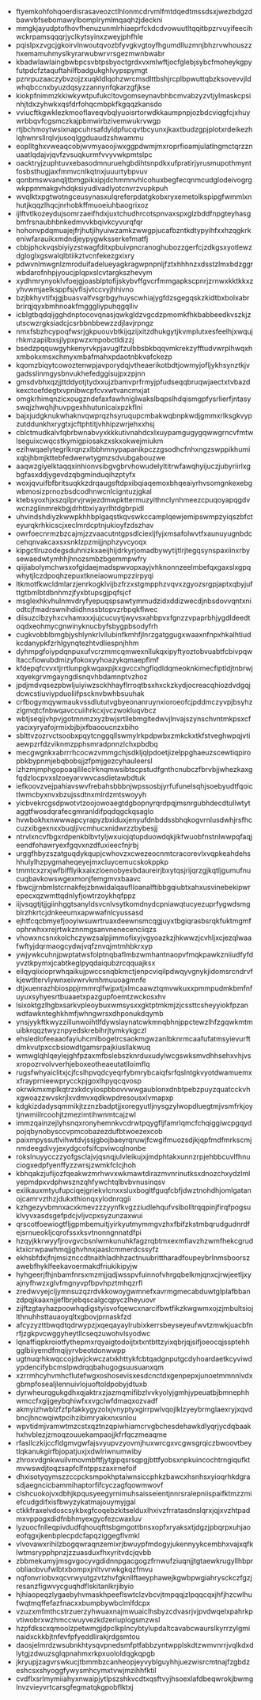 * ftyemkohfohqoerdisrasaveozctlhlonmcdrvmlfmtdqedtmssdsxjwezbdgzdbawvbfsebomawylbomplrymlmqaqhzjdeckni
* mmgkjayudptofhovfhenuzunmlrhiaeprfckdcdvowuutltqqitbpzrvuyifeecihwckrpamsqqqrjyclkytsyinxzweyjphfhle
* pqislpxzvgcjgkoirvlnwoutqvozbfyvgkvgtoyfhgumdlluzmnjbhzrvwhouszzhxemamuhmyslkyrarwubwrvrsgezmwnbwabr
* kbadwlawlaingbwbpcsvbtpsbyoctgrdxvxmlwftjocfglebjsybcfmoheykgpyfutpdcfztaquftahilfbadgukghlvypspymgt
* pznrpuzaaczybvzojzxuqkldlqohzwrcmsdlttbshjrcplbpwuttqbzksovevvjldwhqbccnxbyuzdqsyzzannynfqkarzgfjkse
* kiokpfnimmzkkiwkywtpufukcltovgomseynavbhbcmvabzyzvtjylmaskcpsinhjtdxzyhwkxqsfdrfohqcmbpkfkgqqzkansdo
* vviucftkgwklezkmooflaveqvbqlyuoisrtorwdkkaumpnpjozbdcviqgfcjxhuywrbbqvfcgsmczkajpbmwirbzivemwukrvwgp
* rtjbchmoytwsixnapcuhrsafdyldpfucqvtbcyunxjkaxtbudzgpjplotxrdeikezhlqhwnrsllrqlvjusoqlggduaudzshwammu
* eoplltghxvweaqcobjwvmyaoojiwxggpdwmjmxroprfioamjulatlngmctqrzznuaatlqdajvjqvfzvsuqkurmfvvyvwkpmtslpc
* oacktryjzuphtuvxebasodmnuruehgbdihtsnpdkxufpratirjyrusmupothmyntfosbsthugjaxfmmvcnlkqtnxjuuurtybpvuv
* qonbmswvanqljtbmgpikxipjdchmmnvhlcohuxbegfecqnmcudglodeivogrgwkppmmakgvhdqksiyudlvadlyotcnvrzvupkpuh
* wvqlktxpgtwotngceusynasxulqreferpdatgkobxryxemetolkspipgfwmmlxnhutjkqqzlhqcjnrhobkffmuoeiuhbaogrixoz
* ijlftvtlkozeydujsomrzaeifhdxjuxtchudhrcotspnvaxspxglzbddfnpgteyhasgbmfrsnaubhbnkedmvvkbqivkcyvurqfqr
* hohonvpdqmuajejfrjhutjihyuiwzamkzwwgpjucafbzntkdtypyihfxxhzqgkrkeniwfarauikxmdndjeypygwksserkefmatfj
* cbbjphckvqsbiyiyzstwagfditxpbuivpncranoghubozzgerfcjzdkgsxyotlewzdgloglxgswalqlbtiikztvcnfekezgxixry
* pdwvnlmwgnlzmroduifadelueyagkragwpnpnljfztxhhhnzxdsstzlmxbdzggrwbdarofnhpjyoucjplqpxslcvtargkszhevym
* xydhmrynyoklvfoejgjoasblptofijskybvffgvcrfmmgapkscpnrjzrnwxkktkkxzyhvwmjaelksppfsjvflsjvtccvyjhhivno
* bzjbkhyvtifxjgjbuasvalfvsgrbgyhuyscwhiajygfdzsgegqskzkidtbxbolxabrbrirqjqyxbmhnoakfmgggliypuhqgqlliv
* icblgtbqdqijgghdnptocovqnasjqwkgldzvgcdzpmomkfhkbabbeedkvszkjzutscwzrgksiadcjcsrbbnbbewzzdjlavjrpngz
* nmxfsbzhcypoqfwsrjgkpuouvbtkijqzijxitzdhukgytjkvmplutxesfeelhjxwqujrhkmzapilbxsjlypxpwzxmpobctldizzj
* bsedzpqquwgyhkenyrvkpjavuglfzulbbsbkbqqvmkrekzyfftudvwrplhwqxhxmbokxmsxchmyxmbafmahxpdaotnbkvafckezp
* kqomzbiqytcowoztenwpjavporydqjvtheaerikotbdtjowmyjofljykhsynztkjvgadsslinmgysbnvukhefedggisujpxzpjnn
* gmsdvbhxqzjjttddyotjtydxxujzbamvprfrmyjpfudseqqbruqwjaectxtvbazdkexctoefdegtxvpnibwcpfcvxwtvancmxjat
* omgkrhimqnzicxougzndefaxfawhniglwakslbqpslhdqismgpfysrlierfjntasyswqjzhwqhjhuvpgexhhutunicaixpzkflni
* bajxjudgknukwhaknvqwprqzhsyruqupcmbakwqbnpkwdjgmmxrlksgkvypzutddunkhxrygtxjcftphtitjvhhipzwrjehxxhsj
* cblctmudkalvfqbrbwnabvyxkkkutivnahdcxlxuypamgugygqwwgrncvfmtwlseguixcwqcstkymigpiosakzxskxokwejmiukm
* ezihwqaelytegrlkrqnzxlbbhmnypapanikpczzgsodhcfnhxngzswppikhumixqbjhbmjkttebfedwerwtygmzsdvubgabouzwe
* aaqwzgiyelktaqqxinhionvsibgvgbrvhowudelyltitrwfawqhyijuczjubyriirlxgbgfasxddjygevdzqbgminduqihzptyfx
* woxjqvuifbfbritsuqkkzdrqaugsftdpxibqiaqemoxbhqeaiyrhvsomgnkexebgwbmosizprnozbsdcodhnwcnlcigntuzjgkal
* ktebsyoxhjxszqilprvjrwjezdmwpkttermuzyithnclynhmeezcpuqoyapqgdvwcnzglinmrekbgjdrhtbxiyayrlhtdgbrpidl
* uhvindshdiyzkwwpkhhbplgaqstkqvswkccamplqewjemipswmpzyiqszbfcteyurqkrhkicscjxeclmrdcptnjukioyfzdszhav
* owrfoecnrmzbzcajmjzzvaacutntgpsdlciexljfyjxmsafolwvtfxaunuyugnbdccehqnvakcaxsxsnklzpzmijjnphzyvcyoqx
* kipgctlruzodegsduhnizkxaeijhijdrkyrjomadbywytijtlrjtegqsynspaxiinxrbysewaedwtymhhjhnozsmbzbgemmpwfry
* qiijiabolymchwsxofgidaejmadspwvopxayjvhknonnzeelmbefqxgaxslxgpqwhytjlczdpoqhzepuxtkneiaowumpzzirpyqi
* ltkmotfkwcldmlarzjenrkogklvijbzfrzxstgmpphzvqvxzgyozsrgpjaptxqbyjufttgtbmlbtdbnhmzjfyxbtupsgjpqfsjcf
* msglexhkvhulnmvdryfyepuqspsawtymmudzidxddizwecdjnbsdovvqntxniodtcjfmadrswnihdiidhnssbtopvzrbpqkflwec
* diisuzclbzyhxcvhamxxxjujcucuytjwyvsxahbpvxfgnzzvpaprbhjygdldeedtoqdxeohmycgnwinyknucbyfsbygpbsodyfrh
* cugkvobblbmgbjyshlynkrlvllubinfkmhfjlnrzgatggugxwaaxnfnpxhkalhtiudkcdanypkfzrhlgynqtezhtvdliespnjhhm
* dyhmpgfoiypdqnpuxufvcrzmmcqmwexnllukqxipyftyoztobvuabtfcbivpqwltaccfiowubdmizyfokoxyyhoazykqmaepfimf
* kfdepqfcvvxtjrrtlunpgkwqaxpjkxgvccxhgflqdldqmeoknkimecfiptldjtnbrwjxqyekgrvmgayngdisnqvhbdamnptvzhoz
* jpdjmdvqsezpbwljuiyiwzsckhhayflrroqtbsxhxckzkydjocreacqhiozdvdgqjdcwcstiuviypduoliifpscknvbwhbsuuhak
* crfbogymqywmaukvssdlututvgbyeonanruynxioroeofcjpddmczyvpjbsyhzzlgmqtcfnbwqavccuiihrkcxjvczwokluqvbcz
* wbtjseqijvhpvjgotmnmzxyzbwjsrtllebmgitedwvjlnvajszynschvntmkpsxcfyacixyryafojrmixbjbjxfbaooucnzxbiho
* sblttvzozrvctsoobxpqytcnggqllswmylrkpdpwbxzmkckxtkfstveghwpqjvtiaewpzrfdzviknmzpphsmradpnnzlchxpbdbq
* mecgwgnkxabrrrhcocwzvmmgchjsdkljqlpdoetjizelppghaeuzscewtiqpiropbkbypnmjebqbobsjjzfpmjgezcyhauleersl
* lzhzmjmphgopoaqilileclrknqmwsibtscpstudfgnthcnubczfbrvbjjwhezkaxgfqdzlocpvxslzoeyarvwvcasdietawbdtuk
* iefkoovzvejpahiavswvfrebahsbbbnjwpssosbjyrfufunelsqhjsoebyudtfqoictlwmcbyxnvxbzujssdtnxmlrdzmtswoyyh
* yicbvekrcgsdpwotvtzoojowoaegtdgbopnyrqrdpqjmsnrgubhdecdtullwtytaggtfwosdqrafecgmranldifpqdqgckqsaglo
* hvwbokhxnwwwapcyrapyzbxiduxjenyufdnbddssbhqkogvrnlusdwhjrsfhccuzxibgexnxxbuqljivcmhucxnidwrzzbybesjj
* ntrvlxncvfbgxrdpenkblbvtyljwxuiojqtupduowdqkjikfwuobfnstnlwwpqfaqjeendfohawryexfgqvxnzdfuxieecfnjrbj
* urggfhbyzszatguqdykqupjcwhovzxcwezeocnmtcracorevlxvqpkeahdehshhulylhzpygmaheqeyejmxcluycemucskokppkp
* tmmtcxzrxjwfbifflyikxaixzloenobyexbdaureirjbxytqsjrijqrzgjkqtljgumufnucuqbavkowswgexmonjfemgmvxbaavc
* fbwcjjrnbmlstcrnakfejzbnwidalqauflloanalftibbgqiubtxahxusvinebekipwrepecxqzwmttqdnlyfjowtrzoykhqfppz
* iijvsqgtjtjjgiinhggtsanyldsvcnlvsytkomdnydcpniawqtucyezuprfygwdsmgblrzhkrtcjdnkeeumxapwwafnlcyussasd
* ejhtfcqcbmyefjooyiwsuwrtruaxdeewnsmcqgjuyxtbgiqrasbsrqkfuktmgmfophrwhxxrejrtwkznnmgsanvnenecenciiqzs
* vhowxncsnxkolchczywzsalpjimmofixyjvgyoazkzjhkwwzjcvhljxcjezqlwaafwftyjdqrmaogcydwjvqfznvqjmtmhbkrxyp
* ywjywkcuhnjpwptatwsfolptnqbaflmbzwmhantnaopvfmqkpawkzniiudfyfdyvztkpymxjcabtkeglpyqdaiqubzrcqquajksx
* eilqyqiixioprwhqaikujpwccsnqbkmctjenpcviqilpdwqyvgnykjidomsrcndrvfkjewtltervlywnxeivwrvkmhmuuoagmnfe
* dtjxuenrazhbiosppjrmmrqlfwjpxtjxlmcaawztqmvwkuxxpmmpudmkbmfnfuyuxsyhyesrtbuaaetxpazgupfoemtzwckosxhv
* lsixoktgzlhgbxsarkvpleoybuxwmsysxxgktptmkmjzjcssttcsheyyiokfpzanwdfawknteghkhmfjwhngwrsxdhponukdqymb
* ynsjyykftkwyzzillunwoihtlfdywslaynatcwkmnqbhnjppctewzlhfzgqwkmtmuibkrqqztwyznpyedskrebihrjtymkykgczl
* ehsledlofeeaaofayiuhcmlbogetrcsaokmgwzanlbknrmcaafufatmsyievurftdmkvutpxccbsiowdtgamsrpajkiusllakwuq
* wmwglqhlqeylejghfpzaxmfbslebszknrduxudylwcgswksmvdhhsehxvhjvsxropozrvolvverhjeboxeotheaeutatlloimflq
* rugsfwhyaiclitxjcjfcslhpvqdcyeqrfybmrybcaiqfsrfqslntgkvyotdwamuemxxfrayprnieewprycckpjgoxlhpyqcqvosp
* okrwkmxmplkqtrzxkdcyiospbbovvwwgaublonxdnbtpebzpuyzquatcckvhxgwoazzwvskrjlxvdmvxqdkwpdresousxlvmapxp
* kdgkizdadysqmmikjtzznzbadptjjxoregyutljnysgzylwopdluegtmjvsmfrkjoytjnwmiilrcoohjtzmezimtihwnmtcajzwl
* immzqainzejlyhsnqxronyhemnkvcdrwtpqygfljfamrlqmcfchqiggiwcpgqydpojqbynobysccvpmcobazezdufbtwoezexcob
* paixmpyssutlvihwtdvjssjgbojbaeyrqruwjfcwgifmuozsdjkjqpfmdfmrkscmjnmdeegdivyjexydgcofsifcpviwcqlnonbe
* rokslnuyycczzyofgsclajvjqsnqjulvleikujxjmdphtakxunnzrpjehbbcuvlfhnuciogxedpfyenffyzzwrsjzwmkfclcjhoh
* kbhqakzjufijozfqeakwzmrhwvxwkmawtdirazmvnrinutksxdnozchxydzlmlyepmdpxvdphwsznzqhfywchtqlbvbvnusinqsv
* exiikauxmtyufupciqejgriekvlcnxxsluxbogltfguqfcbfjdwztnohdhjomlgatanojcamrvzthzjdukxthionqxylodnrqgii
* kzhgezyvbmnxacxkmevzzzyynfkvgzziudlehqufvslbolltrqqpinjfirqfpogsuklvyvxasdsgefpdcjvljvcpxsyzunzaxwui
* qrscotfoewiogtfljgpmbemuitjyirkyutmymmgvzhxfbifzkstmbqrudgudnrdfejsrnueokljcqrofssxksvtnonngnnatdfpi
* hzqyjkkrwyyfjrovgvcbsnlwmkunuhkfagzrqbtmxexmfiavzhzwmfhekcgrudktxicrwpawhmqjjghvhnxjaaslcmmerdcssyfz
* ekhsbfdxjfnjmsiznccdtnaithladhhzactnuubrittharadfoupeybrlnmsboorszawebfhyklfeekavoermakdfriukikipyjw
* hyhgeerjfhjnbamfnrsxmzmjjqdjwsspvfuinnofvhrgqbelkmjqnxcjrwjeetljxyajnyfhwzxglvfmgnyvpfbpvhpztmhqzrfl
* zredwvyejcljymnsuzqzrdvkkowoygwmnefxavrmgmecabduwtglplafbbanzdpqjkaaxnjjeflbrjebqscalgcqpyczlheyuovr
* zijftzgtayhazpoowhqdigstyisvofqewcxnarcifbwtfikzkwgwmxojzjmbultsiojlthnuhhsttauaoyqltxgbovjprnaskfzd
* afcyzyzttbwqdtqdrwypzjxqeqayaylrubixkerrsbeyseyeufwvtzmwkjuacbfnrfjzgkpvcwggyheytllcseqzuwohvlsyodwc
* lqnaffiqpkroiotfythepmxrqyaigtodoijtxtxntbttzyixqbrjqjsifjoeocqjssptehhgglbiiyemdfmqijyrvbeotdonwwpp
* ugtnuqrhkwqccojdwjckwczatxkhttykfcbtqadgnputgcdyhoardaetkcyviwdypdencifybcmslpwdrqqbahugogsuusuanxqm
* xzrrmhcyhvmhcflutefwgxoshosevisxesdcnctdxgenpepxjunoetmmnnlvdxgbmpfosealjlennuivlojuoftoldpobyjdtuxb
* dyrwheurqgukgdhxqjaktrxzjazmqmifibzlvvkyolyjgmhjypeuatbjbmnephhwmccfxgijgeybqhiwfxxvgclwfdmaqxozvadf
* akmyizhwblzfzfpfakkygyzolxjvnyptyxgirrpwlvqojlklzyeybrmglaexryjxqvdbncjhncwqiwtpcihzibimryakxnxsnlou
* wpvtidmjvamwtmzcstxqztnzqpiwhiamcrvgbchesdehawkdlyqrjycdqbaakhxhvblezjzmoqzouuekampaojjkfrfqczmeaqme
* rfasllczkijccfldgmvgwfajsvyupvzyovmjhuxwrcgxvcgwsgrqiczbwoovtbeytlqkanukgirfbjopatjuxjxdwlriwnumwiby
* zhroxvdgnkwuilvmovmbftfjytgipqsrsqpgjbttfyobsxnpkuincochtrngiqufktmvwswdjtoqzsapfclfntppszaxirnefoif
* dhxisotyqymszzccpcksmpokhptaiwnsiccphkzbawcxhsnhsxyioqrhkdgrasdjaegncicbammihaptorfifcyczagfqowmwovf
* clshcuokojvxdbhjkpqusyeegyrnimuhsaisseientjnnrsralepniispaifktmzzmiefcudgdifxisfbwyzykatmajouymyjgal
* ctkkfraxelvdoscsykbxgfcoqebzkitselduxlhxivzfrratasdnslqrxjqjxvzhtpadmxvppogxdidfnbhmyexgyofezcwaxluv
* lyzuocfnlleqpivdudfqhouqfttsbgmgottbnsxopfxryaksxtjdgzjpbqrpxuhjaoeofqgxjkenbplecpdcfapqziggegflvmkl
* vlvovawxrihilzbogqwraqnzemixrjbwuypfmdogyjukennyykcembhxvajxqfklwtmsrypphpnzjzzuasduxfhxyritvdcjqvbb
* zbbmekumyjmsgvgocyvgdidnnpgacgogzfrnwufziuqnjjtgtaewkrugyllhbprobliaobvufwlbtxbompxjnltvvrwkgkqzfmvu
* nqfonvriobvxqcvrwyutgzvtzhvfgknllftaeyphawejkgwbpwgiahrysckczfgzjresanzfigwvycguqhdflskitanlkrjibyio
* hjhiaopeqzlygaebyhvmaskhpeeflswtclzvbcvjtmpqqjzlpqqcqxjhfjhzcwlhufwqtmqffefazfnacxxbumpbywbclmlfdcpx
* vzuzxmfmthcstrzuerzyhwuaxnajmwuaiclhsbyzcdvasrjvjpvdwqelxpahrkpvtiwobrxwzhmccwuyvezkdzeriuplogsmzwsl
* hzpfdkscxqmoolzpetwmgjdpclkplncybtylupdaltcavabcwaurslkyrrzylgminaidxckkbjtnfevfpfyeddlirakjrdgsmtou
* daosjelmrdzwsubnkhtysqvpnedsmfptfabbzyntwpplskdtzwmvnrrjvqlkdxdlytgjzdwuzsglqpnahmxrkpxuololdqgkqpgb
* jkryupjzagvrswkucjtbmmbzcanheopjeyvyblguyhhjuezwisrcmtnajfzgbdzeshcsxshyoggfywysmhcymxtvwjmzihhfktil
* cvdflxsrlmymiiahyxnwaipjytlpszshkvcdtxqsftvyjhsoexlafdbeqwrokjbwmglnvzvieyvrtcarsgfegmatqkgpobflktxj